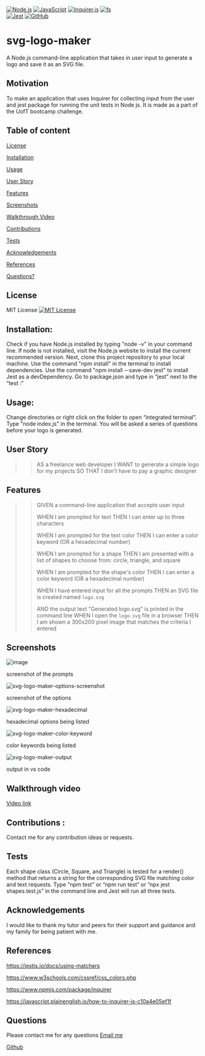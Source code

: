 [![Node.js](https://img.shields.io/badge/Node.js-18.16.1-brightgreen.svg)](https://nodejs.org/)
[![JavaScript](https://img.shields.io/badge/JavaScript-ES6-yellow.svg)](https://www.ecma-international.org/ecma-262/)
[![Inquirer.js](https://img.shields.io/badge/Inquirer.js-8.2.4-blue.svg)](https://www.npmjs.com/package/inquirer)
[![fs](https://img.shields.io/badge/fs-Node.js-yellowgreen.svg)](https://nodejs.org/api/fs.html)	
[![Jest](https://img.shields.io/badge/Jest-29.5.0-red.svg)](https://jestjs.io/)
[![GitHub](https://img.shields.io/badge/GitHub-SwathiVinod19-black.svg?logo=github)](https://github.com/Swathivinod19)

# svg-logo-maker
A Node.js command-line application that takes in user input to generate a logo and save it as an SVG file.

## Motivation
To make an application that uses Inquirer for collecting input from the user and jest package for running the unit tests in Node js. It is made as a part of the UofT bootcamp challenge. 

## Table of content 
[License](#License)

[Installation](#Installation)

[Usage](#Usage)

[User Story](#User-story)

[Features](#Features)

[Screenshots](#Screenshots)

[Walkthrough Video](#Walkthrough-video)

[Contributions](#Contributions)

[Tests](#Tests)

[Acknowledgements](#Acknowledgements)

[References](#References)

[Questions?](#Questions)

## License 
MIT License
[![MIT License](https://img.shields.io/badge/License-MIT-blue.svg)](https://opensource.org/licenses/MIT)

## Installation:
Check if you have Node.js installed by typing "node -v" in your command line. 
If node is not installed, visit the Node.js website to install the current recommended version. 
Next, clone this project repository to your local machine. 
Use the command "npm install" in the terminal to install dependencies. 
Use the command "npm install --save-dev jest" to install Jest as a devDependency. 
Go to package.json and type in “jest” next to the “test :”

## Usage:
Change directories or right click on the folder to open “integrated terminal”. 
Type "node index.js" in the terminal. You will be asked a series of questions before your logo is generated. 

## User Story
>>
>>AS a freelance web developer
>>I WANT to generate a simple logo for my projects
>>SO THAT I don't have to pay a graphic designer
>>

## Features
>>
>>GIVEN a command-line application that accepts user input
>>
>>WHEN I am prompted for text
>>THEN I can enter up to three characters
>>
>>
>>WHEN I am prompted for the text color
>>THEN I can enter a color keyword (OR a hexadecimal number)
>>
>>
>>WHEN I am prompted for a shape
>>THEN I am presented with a list of shapes to choose from: circle, triangle, and square
>>
>>
>>WHEN I am prompted for the shape's color
>>THEN I can enter a color keyword (OR a hexadecimal number)
>>
>>
>>WHEN I have entered input for all the prompts
>>THEN an SVG file is created named `logo.svg`
>>
>>
>>AND the output text "Generated logo.svg" is printed in the command line
>>WHEN I open the `logo.svg` file in a browser
>>THEN I am shown a 300x200 pixel image that matches the criteria I entered
>>

## Screenshots
![image](https://github.com/SwathiVinod19/svg-logo-maker/assets/129353324/4d12ee66-307e-4636-8063-8af9033326bf)

screenshot of the prompts

![svg-logo-maker-options-screenshot](https://github.com/SwathiVinod19/svg-logo-maker/assets/129353324/ae12335b-313e-4e62-b0f6-8b8a5b8ffcd9)

screenshot of the options

![svg-logo-maker-hexadecimal](https://github.com/SwathiVinod19/svg-logo-maker/assets/129353324/2371b7cf-e9eb-42c6-9fca-84ea0a9e5690)

hexadecimal options being listed

![svg-logo-maker-color-keyword](https://github.com/SwathiVinod19/svg-logo-maker/assets/129353324/5da2b3da-c96f-4839-98b0-c0e6e3f6814e)

color keywords being listed

![svg-logo-maker-output](https://github.com/SwathiVinod19/svg-logo-maker/assets/129353324/41cf119f-51ab-4d77-9e3b-b0bd84707865)

output in vs code


## Walkthrough video
[Video link](https://drive.google.com/file/d/191nIyWMRgcs6TjybrB-m_Qb_D0VBnedw/view)

## Contributions :
 Contact me for any contribution ideas or requests.

## Tests
Each shape class (Circle, Square, and Triangle) is tested for a render() method that returns a string for the corresponding SVG file matching color and text requests. 
Type "npm test" or “npm run test” or “npx jest shapes.test.js” in the command line and Jest will run all three tests.

## Acknowledgements
I would like to thank my tutor and peers for their support and guidance and my family for being patient with me.

## References
https://jestjs.io/docs/using-matchers

https://www.w3schools.com/cssref/css_colors.php

https://www.npmjs.com/package/inquirer

https://javascript.plainenglish.io/how-to-inquirer-js-c10a4e05ef1f

## Questions
Please contact me for any questions
[Email me](swathi.vinod@gmail.com)

[Github](https://github.com/SwathiVinod19)







